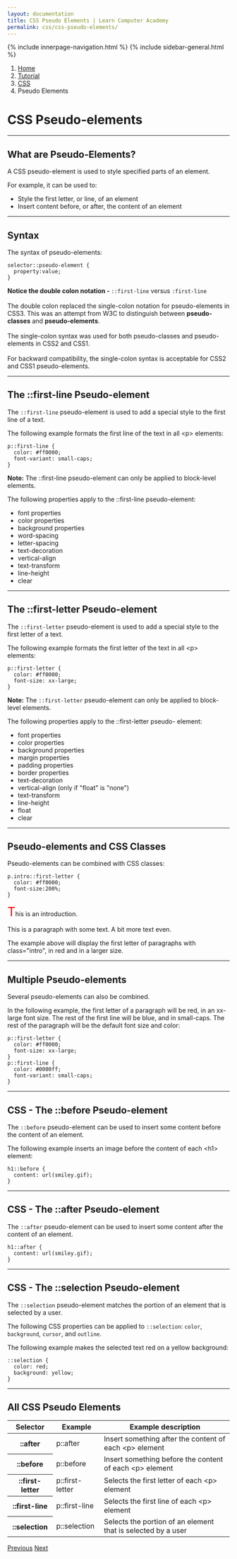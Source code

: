 ```yaml
---
layout: documentation
title: CSS Pseudo Elements | Learn Computer Academy
permalink: css/css-pseudo-elements/
---
```

<div class="loader">
{% include innerpage-navigation.html %}
{% include sidebar-general.html %}
            <div class="page-content">
                <div class="content-wrapper">
                    <div class="row">
                        <div class="col-md-9 content">
                            <nav aria-label="breadcrumb">
                                <ol class="breadcrumb">
                                    <li class="breadcrumb-item"><a href="#">Home</a></li>
                                    <li class="breadcrumb-item"><a href="#">Tutorial</a></li>
                                    <li class="breadcrumb-item"><a href="#">CSS</a></li>
                                    <li class="breadcrumb-item active">Pseudo Elements</li>
                                </ol>
                            </nav>
                            <!-- Your content goes started here -->
                            <div class="doc-content">
                                <h1>CSS Pseudo-elements</h1>
                                <hr>
                                <h2>What are Pseudo-Elements?</h2>
                                <p>A CSS pseudo-element is used to style specified parts of an element.</p>
                                <p>For example, it can be used to:</p>
                                <ul>
                                    <li>Style the first letter, or line, of an element</li>
                                    <li>Insert content before, or after, the content of an element </li>
                                </ul>
                                <hr>
                                <h2>Syntax</h2>
                                <p>The syntax of pseudo-elements:</p>
                                <pre class="snippet"><code class="css">selector::pseudo-element {
  property:value;
}</code></pre>
                                <div class="note">
                                <p><strong>Notice the double colon notation - </strong> <code>::first-line</code> versus <code>:first-line</code><br><br>The double colon replaced the single-colon notation for pseudo-elements in CSS3. This was an attempt from W3C to distinguish between <strong>pseudo-classes</strong> and <strong>pseudo-elements</strong>.<br><br>The single-colon syntax was used for both pseudo-classes and pseudo-elements in CSS2 and CSS1.<br><br>For backward compatibility, the single-colon syntax is acceptable for CSS2 and CSS1 pseudo-elements.</p>
                                </div>
                                <hr>
                                <h2>The ::first-line Pseudo-element</h2>
                                <p>The <code>::first-line</code> pseudo-element is used to add a special style to the first line of a text.</p>
                                <p>The following example formats the first line of the text in all &lt;p&gt; elements:</p>
                                <pre class="snippet"><code class="css">p::first-line {
  color: #ff0000;
  font-variant: small-caps;
}</code></pre>
                                <p><b>Note:</b> The ::first-line pseudo-element can only be applied to block-level elements.</p>
                                <p>The following properties apply to the ::first-line pseudo-element:</p>
                                <ul>
                                    <li>font properties</li>
                                    <li>color properties</li>
                                    <li>background properties</li>
                                    <li>word-spacing</li>
                                    <li>letter-spacing</li>
                                    <li>text-decoration</li>
                                    <li>vertical-align</li>
                                    <li>text-transform</li>
                                    <li>line-height</li>
                                    <li>clear</li>
                                </ul>
                                <hr>
                                <h2>The ::first-letter Pseudo-element</h2>
                                <p>The <code>::first-letter</code> pseudo-element is used to add a special style to the first letter of a text.</p>
                                <p>The following example formats the first letter of the text in all &lt;p&gt; elements:&nbsp;</p>
                                <pre class="snippet"><code class="css">p::first-letter {
  color: #ff0000;
  font-size: xx-large;
}</code></pre>
                                <p><strong>Note:</strong> The <code>::first-letter</code> pseudo-element can only be applied to block-level elements.</p>
                                <p>The following properties apply to the ::first-letter pseudo- element:&nbsp;</p>
                                <ul>
                                  <li> font properties</li>
                                  <li> color properties&nbsp;</li>
                                  <li> background properties</li>
                                  <li>margin properties</li>
                                  <li>padding properties</li>
                                  <li>border properties</li>
                                  <li>text-decoration</li>
                                  <li>vertical-align (only if &quot;float&quot; is &quot;none&quot;)</li>
                                  <li>text-transform</li>
                                  <li>line-height</li>
                                  <li>float</li>
                                  <li>clear</li>
                                </ul>
                                <hr>
                                <h2>Pseudo-elements and CSS Classes</h2>
                                <p>Pseudo-elements can be combined with CSS classes:</p>
                                <pre class="snippet"><code class="css">p.intro::first-letter {
  color: #ff0000;
  font-size:200%;
}</code></pre>
                                <style>
                                    p.intro::first-letter {
                                      color: #ff0000;
                                      font-size:200%;
                                    }  
                                </style>
                                <p class="intro">This is an introduction.</p>
                                <p>This is a paragraph with some text. A bit more text even.</p>
                                <p>The example above will display the first letter of paragraphs with class="intro", in red and in a larger size.</p>
                                <hr>
                                <h2>Multiple Pseudo-elements</h2>
                                <p>Several pseudo-elements can also be combined.</p>
                                <p>In the following example, the first letter of a paragraph will be red, in an xx-large font size. The rest of the first line will be blue, and in 
                                small-caps. The rest of the paragraph will be the default font size and color:</p>
                                <pre class="snippet"><code class="css">p::first-letter {
  color: #ff0000;
  font-size: xx-large;
}
p::first-line {
  color: #0000ff;
  font-variant: small-caps;
}</code></pre>
                                <hr>
                                <h2>CSS - The ::before Pseudo-element</h2>
                                <p>The <code>::before</code> pseudo-element can be used to insert some content before the content of an element.</p>
                                <p>The following example inserts an image before the content of each &lt;h1&gt; element:</p>
                                <pre class="snippet"><code class="css">h1::before {
  content: url(smiley.gif);
}</code></pre>
                                <hr>
                                <h2>CSS - The ::after Pseudo-element</h2>
                                <p>The <code>::after</code> pseudo-element can be used to insert some content after the content of an element.</p>
                                <pre class="snippet"><code class="css">h1::after {
  content: url(smiley.gif);
}</code></pre>
                                <hr>
                                <h2>CSS - The ::selection Pseudo-element</h2>
                                <p>The <code>::selection</code> pseudo-element matches the portion of an element that is selected by a user.</p>
                                <p>The following CSS properties can be applied to <code>::selection</code>: <code>color</code>, <code>background</code>, <code>cursor</code>, and <code>outline</code>.</p>
                                <p>The following example makes the selected text red on a yellow background:</p>
                                <pre class="snippet"><code class="css">::selection {
  color: red; 
  background: yellow;
}</code></pre>
                                <hr>
                                <h2>All CSS Pseudo Elements</h2>
                                <table class="table table-striped table-bordered">
                                    <thead class="thead-shades">
                                        <tr>
                                            <th scope="col">Selector</th>
                                            <th scope="col">Example</th>
                                            <th scope="col">Example description</th>
                                        </tr>
                                    </thead>
                                    <tbody>
                                        <tr>
                                            <th scope="row">::after</th>
                                            <td>p::after</td>
                                            <td>Insert something after the content of each &lt;p> element</td>
                                        </tr>
                                        <tr>
                                            <th scope="row">::before</th>
                                            <td>p::before</td>
                                            <td>Insert something before the content of each &lt;p> element</td>
                                        </tr>
                                        <tr>
                                            <th scope="row">::first-letter</th>
                                            <td>p::first-letter</td>
                                            <td>Selects the first letter of each &lt;p> element</td>
                                        </tr>
                                        <tr>
                                            <th scope="row">::first-line </th>
                                            <td>p::first-line</td>
                                            <td>Selects the first line of each &lt;p> element</td>
                                        </tr>
                                        <tr>
                                            <th scope="row">::selection</th>
                                            <td>p::selection</td>
                                            <td>Selects the portion of an element that is selected by a user</td>
                                        </tr>
                                    </tbody>
                                </table>
                            </div>
                            <!-- /.Your content ends here -->
                            <div class="footer-btn d-flex justify-content-between">
                                <a href="/css/css-pseudo-classes" class="btn"><i class="fas fa-arrow-circle-left"></i>Previous</a>
                                <a href="/css/css-image-transparency" class="btn">Next<i class="fas fa-arrow-circle-right"></i></a>
                            </div>
                            <!-- /.End of footer button -->
                        </div>
                        <!-- Right Sidebar Start-->
                        <?php include '../includes/right-sidebar-innerpage.php'; ?>
                        <!-- Right-Sidebar End -->
                    </div>
                </div>
                

